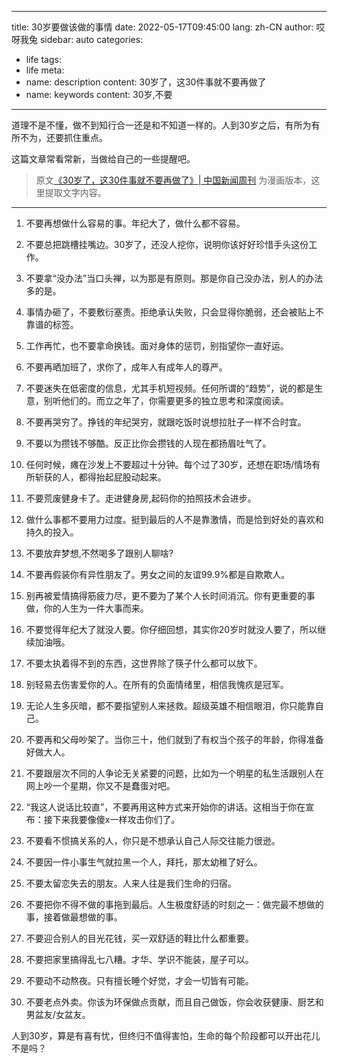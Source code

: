 
---
title: 30岁要做该做的事情
date: 2022-05-17T09:45:00
lang: zh-CN
author: 哎呀我兔
sidebar: auto
categories:
 - life
tags:
 - life
meta:
  - name: description
    content: 30岁了，这30件事就不要再做了
  - name: keywords
    content: 30岁,不要
---

道理不是不懂，做不到知行合一还是和不知道一样的。人到30岁之后，有所为有所不为，还要抓住重点。

这篇文章常看常新，当做给自己的一些提醒吧。

<!-- more -->

> 原文[《30岁了，这30件事就不要再做了》| 中国新闻周刊](https://mp.weixin.qq.com/s?src=11&timestamp=1652751080&ver=3803&signature=Nt5vfccrH5ZrBQCxcYsT6bcus9h-Vn5e86E3N0oo0xKAa3d9t9hrOZ4OGnHh0OchepNYCVIw*afL*m2mkysFMWC11qVaFLX*4Puf*4NakX3zi2GzT3CntVH1vELbdRQC&new=1) 为漫画版本，这里提取文字内容。

---

1. 不要再想做什么容易的事。年纪大了，做什么都不容易。
2. 不要总把跳槽挂嘴边。30岁了，还没人挖你，说明你该好好珍惜手头这份工作。
3. 不要拿“没办法”当口头禅，以为那是有原则。那是你自己没办法，别人的办法多的是。
4. 事情办砸了，不要敷衍塞责。拒绝承认失败，只会显得你脆弱，还会被贴上不靠谱的标签。
5. 工作再忙，也不要拿命换钱。面对身体的惩罚，别指望你一直好运。
6. 不要再晒加班了，求你了，成年人有成年人的尊严。
7. 不要迷失在低密度的信息，尤其手机短视频。任何所谓的“趋势”，说的都是生意，别听他们的。而立之年了，你需要更多的独立思考和深度阅读。
8. 不要再哭穷了。挣钱的年纪哭穷，就跟吃饭时说想拉肚子一样不合时宜。
9. 不要以为攒钱不够酷。反正比你会攒钱的人现在都扬眉吐气了。
10. 任何时候，瘫在沙发上不要超过十分钟。每个过了30岁，还想在职场/情场有所斩获的人，都得抬起屁股动起来。
11. 不要荒废健身卡了。走进健身房,起码你的拍照技术会进步。
12. 做什么事都不要用力过度。挺到最后的人不是靠激情，而是恰到好处的喜欢和持久的投入。
13. 不要放弃梦想,不然喝多了跟别人聊啥?
14. 不要再假装你有异性朋友了。男女之间的友谊99.9%都是自欺欺人。
15. 别再被爱情搞得筋疲力尽，更不要为了某个人长时间消沉。你有更重要的事做，你的人生为一件大事而来。
16. 不要觉得年纪大了就没人要。你仔细回想，其实你20岁时就没人要了，所以继续加油哦。

17. 不要太执着得不到的东西，这世界除了筷子什么都可以放下。
18. 别轻易去伤害爱你的人。在所有的负面情绪里，相信我愧疚是冠军。
19. 无论人生多灰暗，都不要指望别人来拯救。超级英雄不相信眼泪，你只能靠自己。
20. 不要再和父母吵架了。当你三十，他们就到了有权当个孩子的年龄，你得准备好做大人。
21. 不要跟层次不同的人争论无关紧要的问题，比如为一个明星的私生活跟别人在网上吵一个星期，你又不是蠢蛋对吧。
22.  “我这人说话比较直”，不要再用这种方式来开始你的讲话。这相当于你在宣布：接下来我要像傻x一样攻击你们了。
23. 不要看不惯搞关系的人，你只是不想承认自己人际交往能力很逊。
24. 不要因一件小事生气就拉黑一个人，拜托，那太幼稚了好么。
25. 不要太留恋失去的朋友。人来人往是我们生命的归宿。
26. 不要把你不得不做的事拖到最后。人生极度舒适的时刻之一：做完最不想做的事，接着做最想做的事。
27. 不要迎合别人的目光花钱，买一双舒适的鞋比什么都重要。
28. 不要把家里搞得乱七八糟。才华、学识不能装，屋子可以。
29. 不要动不动熬夜。只有擅长睡个好觉，才会一切皆有可能。
30. 不要老点外卖。你该为环保做点贡献，而且自己做饭，你会收获健康、厨艺和男盆友/女盆友。

人到30岁，算是有喜有忧，但终归不值得害怕，生命的每个阶段都可以开出花儿不是吗？